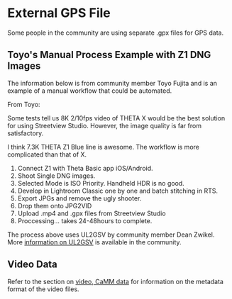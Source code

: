# External GPS File

Some people in the community are  using separate .gpx files for GPS data.

## Toyo's Manual Process Example with Z1 DNG Images

The information below is from community member
Toyo Fujita and is an example of a manual workflow that
could be automated.

From Toyo:

Some tests tell us 8K 2/10fps video of THETA X would be the best solution for using Streetview Studio. However, the image quality is far from satisfactory.

I think 7.3K THETA Z1 Blue line is awesome. The workflow is more complicated than that of X.

1. Connect Z1 with Theta Basic app iOS/Android.
2. Shoot Single DNG images.
3. Selected Mode is ISO Priority. Handheld HDR is no good.
4. Develop in Lightroom Classic one by one and batch stitching in RTS.
5. Export JPGs and remove the ugly shooter.
6. Drop them onto JPG2VID
7. Upload .mp4 and .gpx files from Streetview Studio
8. Proccessing… takes 24-48hours to complete.

The process above uses UL2GSV by community member
Dean Zwikel.  More [information on UL2GSV](https://community.theta360.guide/t/ul2gsv-updated-with-macos-support/8695?u=craig) is available
in the community.

## Video Data

Refer to the section on [video, CaMM data](video.md) for information
on the metadata format of the video files.
